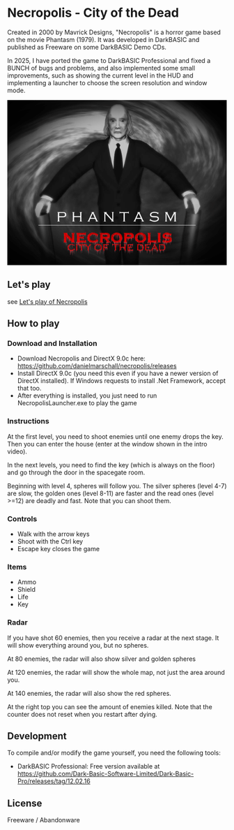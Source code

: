 # Necropolis - City of the Dead

Created in 2000 by Mavrick Designs, "Necropolis" is a horror game based on the movie Phantasm (1979).
It was developed in DarkBASIC and published as Freeware on some DarkBASIC Demo CDs.

In 2025, I have ported the game to DarkBASIC Professional and fixed a BUNCH of bugs and problems,
and also implemented some small improvements, such as showing the current level in the HUD
and implementing a launcher to choose the screen resolution and window mode.

![Game Title](game-title.png)

## Let's play

see [Let's play of Necropolis](https://youtu.be/hPutTdCUgAk)

## How to play

### Download and Installation

- Download Necropolis and DirectX 9.0c here: https://github.com/danielmarschall/necropolis/releases
- Install DirectX 9.0c (you need this even if you have a newer version of DirectX installed). If Windows requests to install .Net Framework, accept that too.
- After everything is installed, you just need to run NecropolisLauncher.exe to play the game

### Instructions

At the first level, you need to shoot enemies until one enemy drops the key. Then you can enter the house (enter at the window shown in the intro video).

In the next levels, you need to find the key (which is always on the floor) and go through the door in the spacegate room.

Beginning with level 4, spheres will follow you. The silver spheres (level 4-7) are slow, the golden ones (level 8-11) are faster and the read ones (level >=12) are deadly and fast. Note that you can shoot them.

### Controls

- Walk with the arrow keys
- Shoot with the Ctrl key
- Escape key closes the game

### Items

- Ammo
- Shield
- Life
- Key

### Radar

If you have shot 60 enemies, then you receive a radar at the next stage. It will show everything around you, but no spheres.

At 80 enemies, the radar will also show silver and golden spheres

At 120 enemies, the radar will show the whole map, not just the area around you.

At 140 enemies, the radar will also show the red spheres.

At the right top you can see the amount of enemies killed. Note that the counter does not reset when you restart after dying.

## Development

To compile and/or modify the game yourself, you need the following tools:

- DarkBASIC Professional: Free version available at https://github.com/Dark-Basic-Software-Limited/Dark-Basic-Pro/releases/tag/12.02.16

## License

Freeware / Abandonware
